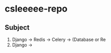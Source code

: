 # csleeeee-repo

## Subject
1. Django -<Task>> Redis -> Celery -<Event>> (Database or Re
2. Django -> 

